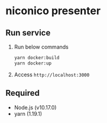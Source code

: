# niconico presenter

## Run service

1. Run below commands

    ```sh
    yarn docker:build
    yarn docker:up
    ```

2. Access `http://localhost:3000`

## Required

* Node.js (v10.17.0)
* yarn (1.19.1)
